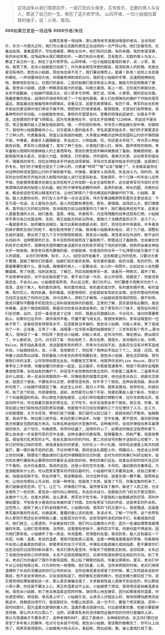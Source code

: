 > 这场战争从我们情窦初开，一直打到白头偕老，互有胜负，无数的男人与女人，葬送了自己的一生，倒在了这片修罗场。 山风呼啸，一位小姑娘拉着我的袖子，说：小哥，我怕。

###如果恋爱是一场战争
####作者/朱炫

						如果恋爱是一场战争，那么情场老手就是战壕里的老兵，当太阳初升，东方一片霞光之时，我们可以看见无数的男性正在战场的一方严阵以待。他们坐着坦克、扛着迫击炮、拿着歪把子，守在炮楼里、蹲在水沟中，他们有的已婚，有的未婚，有的老谋深算，有的未经世事。这场战争从我们情窦初开，一直打到白头偕老，互有胜负，无数的男人与女人，葬送了自己的一生，倒在了这片修罗场。山风呼啸，一位小姑娘拉着我的袖子，说：小哥，我怕。我笑了笑，告诉小姑娘我已经尿了。作为来自男性阵营的叛徒，我深知男人的狡猾。但是怂是没有用的，我告诉小姑娘，现在怕也来不及了，我们要迎难而上。敌袭！卧倒！如同上古巨兽的嘶吼，一声惊雷响彻大地，伴随着死神刺耳的尖叫，我抓住小姑娘的手臂，迅速把她拽倒在地，稳稳地趴在地上。在我们的身后，二连的姑娘们就没有这么幸运，被敌方的巨炮轰成了傻逼。我告诉小姑娘，这是一种极其有威力的武器，叫做土豪炮，挨上一炮，立刻成为家庭妇女，永世不能翻身，小姑娘吓得直点头，说小哥多亏你啊，我忙说，哎咦，小意思，狠的还在后面。随着密集的炮击，战场的开阔地带形成了一个标准的扇面，男人们在掷弹兵的掩护下开始向我军逼近。我指着远处匍匐而来的掷弹兵，说看见没，这是宅男掷弹兵，有四个肾，贵军的女优机枪手射出的意淫弹对他们来说不痛不痒，想把他们打成肾衰竭，极其困难，尤其他们自带卷纸，有着神奇的疗伤功能。小姑娘面色惨白，拿枪的手瑟瑟发抖。密集的投弹此起彼伏，似是永不停息，这些猥琐的手雷飞得极远，因为宅男善用左手，往往左手投弹能飞1200米，而这还不是杀招，真正狠毒的敌人正躲在暗处窥伺。噗，一声短促的枪响，司号员小燕姑娘头部中弹，仰面倒下。我吩咐小姑娘要格外小心，对方是男人里的狙击手，学名高富帅狙击手，他们的子弹里混合了三种火药，代表着身高、财富以及英俊的相貌，大多数女神都对这种违背国际公约的子弹防御不能，中弹者，直接步入婚姻殿堂，失去战力。小燕姑娘，哎，你还是太年轻了。传令员小林姑娘告诉我，贵军的火炮就绪了。我写了两个坐标，示意她们放心打。很快，数声愤怒的炮响，贵军备胎火炮顺利地做掉敌人的土豪炮阵地，嚣张的男性炮手瞬间被轰成了备胎，我略感欣慰，备胎炮虽然准头差点，但是火力猛，炮弹足，打的是胎，炸的是鸡。我再次示意，出动贵军的狙击手。随着我的命令，四位女神狙击手开始在战场穿插，寻找对方高富帅狙击手的位置，这是她们的专长，他们的子弹里也混合了三种火药，代表着“呵呵”“哦”以及“我睡了”，大多数高富帅也对这种同样违背国际公约的子弹防御不能，中弹者，直接步入民政局，失去战斗力。同时间，我军的女优机枪手开始对进入射程内的敌人进行无差别射击，宅男肾好，中个几弹一时半会儿还死不掉，但是我特意要求在每位女优机枪手之外加配一名女王级机枪手，这也是贵军司令部针对宅男掷弹兵研发的秘密人形兵器，她们的子弹带有皮鞭的响声，高贵的射速，修长的腿，冷艳的长发，都会给这些宅男以精准的打击，让他们即使八个肾也难逃前列腺崩坏的下场。小姑娘，莫怕，敌人也是肉长的，你们女人也不是一点办法没有。伟大军事战略家蒋百里先生曾经说过：千言万语一句话，女人是有办法的。敌人的招数有哪些呢，首先，是情报。战场这么大，我们慢慢来。我手指己方的前沿阵地，告诉她我方前沿战壕里的几个妹子，她们看起来经验不足，这是女人里最普通的士兵，她们善良、温柔、体贴、热爱和平，对这场残酷的战争还抱有幻想。小姑娘举手表示自己也是这种，无妨。我又指敌方的前沿阵地，里面几个龙精虎猛的汉子，这几个人，一看就是老兵，始终藏在战壕后，每次出来射击都是点射，短打，但往往命中率极高，许多善良的妹子都死在他们的枪下，被无耻地夺取了贞操。我领着小姑娘来到电台，调了几个扭，调整到合适的波段，便出现了这几个汉子的陌陌和微信。我告诉小姑娘，男性老兵在作战时，绝不会闷头向前冲，这种憨厚的打法，多半没到阵地就死在了备胎炮下，即便逃过了备胎炮，也会被女优机枪手打成筛子，就算他凭借矫健的身法避开女优机枪手保住了他的前列腺，他依然会被女神狙击手一枪放倒。男性老兵首先要做的是，侦查敌情，侦查连的同志早一个礼拜便对敌方展开了深入的调查， 从你们的微博、知乎、人人、QQ空间开始着手，这些都是公开的信息，只要对方善于整理，就能了解你们的喜好，姑娘们有的喜欢卖萌，有的喜欢基腐，有的冰霜，有的炽烈。情报最重要的是什么，是沟通。搞情报的男人，一定要会说，女人的一张照片，比如这女人在吃翻糖蛋糕，秀了张图，找到这家店，了解它，然后向她推荐另一家，或者另一种款式，展开了聊，不会简单地说好，也不会在每张图下说，更不会只留一次言，会让你觉得，他跟进了，但是没有栽进去，不会太Low。小姑娘若有所思。所以反过来，我们也可以，你们要善于观察对方的个人信息，这些个男人，有的喜欢游戏，有的喜欢夜店，有的喜欢成功学，有的喜欢晒手表，有的滥情，有的花心，有的执着，有的傻逼。侦查用得好，还能提前发现前女友哦，这些你曾经的同袍已经完全站到了你的对立面，对付这种人，拼刺刀才解恨。小姑娘说我觉得好阴险，做不到呀。我说只要你不翻看手机短信办公资料倒卖他体内的器官，正常的了解，其实是很有必要的。我说你再看，这些个微信和陌陌，都是对方的老兵渗透进来的，加了贵军的几个妹子，我现在利用它们反侦察。此时，正好一条信息发了过来：你好，我是台风救援队的，今日风大，请问你需要帮助么，如果你已在风中，请你保持平衡，尽量不要飞得太远，我很快来救你。贵军战壕里的一位妹子笑了。这条短信发得很有水平，应该是我当年编的。我告诉小姑娘，对敌人来说，笑了就成功了一半，正说着，又来了一条，战壕里一位冷若冰霜的姑娘收到了：三百年前有个秀才……那冰美人，很快回了一条：然后呢？我告诉小姑娘，对敌人来说，这外冷内热，难在搭讪，搭讪成功了，什么都好说。正巧，对方回了条：然后他死了。我方拉黑。我摇头，说对面的小友，你啊，Naïve。我手指此条信息，说这就是失败的例子，庆幸对方经验不足，这条完全没有对贵军造成杀伤。小姑娘挠挠头，说，小哥，信息聊完了，然后呢？我伸出手指比了个二，说道：迂回。我领着小战友跨出战壕，目视着敌人的老兵向贵军侧翼前进，我告诉小姑娘，是在迂回穿插，首先是吸引你的注意，让你觉得他意在此处。你要是文艺青年，他就带你去听Live House，探讨万青李志二手玫瑰，领着他懂行的朋友一起去，丑点最好，你若是普通青年，他组个局请你去唱歌春游放风筝，在他战友的掩护下，你往往不会觉察他的真正目的，你若是二逼青年，二逼青年还谈什么朋友。他一定会玩得跟真的一样，好像他真的很喜欢这样，他也会告诉自己，他是在交朋友，就是交个朋友，不要有非分之想，即便攻坚失败，好歹多了个朋友。这种自我洗脑，演出来的可真了，小姑娘吓得捂住了嘴，说这怎么办好，我识人不明。我笑说莫怕，他带你玩，你就玩呗，到了这个阶段，你若是胆怯、退却，自然是可以保个平安，但是如果敌人是个新兵，你就少了个杀敌报国的机会。所以索性大胆地接受，让他们带你唱歌打牌聊万青，任尔东西南北风，我自岿然不动，你也抱着交朋友的想法去，又不吃亏，也许没准真会多个朋友。我又说，你看，我现在就让他们愉快地迂回到贵军侧翼，但是我今天已经在侧翼的三个方位埋伏了人马，这三方，分别是理智、大方与坦荡，等他们进了侧翼，我们就可以封口袋了，我就怕他们不敢来。姑娘鼓掌，我说不急，伸出第三根手指，老兵的第三种战术，叫做：空中支援。果不其然，面对即将被我方侧翼反包围的敌方老兵，叫来名唤金钱的大型轰炸机。这种轰炸机，会将炸弹投向贵军最薄弱的地方，这个地方，叫做虚荣。他带你玩遍了，逗得你开心了，如果这时候还没有把你拿下，那么他会进一步采取可恶的空中支援，这种支援的次数有限，投弹量极大，损耗严重，但是效果猛，很容易打乱贵军的士气。他会无意间问你的尺码，第二天将该号的鞋子送到你公司楼下，为你订好所有口味的百奇，用快递发到你的家里，为你买上一件小礼服，领你吃这城里上档次的西餐厅，要一瓶价格不低的红酒，不论你喝不喝，席间说这礼服配上你，明媚动人，他还会让你带上你的同事，随便找个理由请你们去吃环境精致的日式料理，走时为你的同事们叫好出租车，给司机车费叮嘱他务必要把你的同事安全送到目的地，等到同事们远去。他拿出买好的耳环说正好下午看到，也许你会喜欢。我说的这些，还是小号的空中支援，大号的，诸如使劲买奢侈品，乃至游艇跑车什么的，可以把贵军整军的炸回石器时代。小姑娘吓得几乎要哭出来，说自己家境一般，怕是会招架不住，死在炸弹下。我说哪能呢。对付这种手段，就是东西一概不要，饭照样去吃，让他在吃喝玩上花点钱，也是一种考验，但是收了东西，就落了下风，你看这轰炸机来了，我们就躲进防空洞，它飞，让它飞，炸弹我们不挨。虽然贵军挨了轰炸，躲进了人防工程，也许会错失了一些优势，甚至会一段时间心神烦乱，失去些许战力，但是敌方的飞机也不是无限的，这轰炸个几次，也是大损耗，这么算来，贵军也不吃亏嘛。于是我和小姑娘躲进防空洞，洞外炸弹如雷音，不知有多少善良的女孩被炸成了外围。忽的有贵军飞机的声音，这是贵军的歼击机，迎空而上，挫败了男人们的金钱轰炸机，小姑娘问我，我军的飞机又是什么。我感慨道，这就是贵军最厉害的歼击机，叫做高贵。重要的是心灵的高贵，多读点书，了解一下世界，这个世界有的人家财万贯还在非洲帮助儿童，这是层次的不同，这些驾驶歼击机的妹子们，有着很高的层次，她们独立，心里透亮，不会被金钱打败，她们可以迎着炮火升空，因为一些诸如理想或者情操的东西，让她们变得很强，当然啦，这里面有些妹子，虽然层次不高，但是也能不惧金钱，因为她们更有钱。小姑娘听了我一席话，热泪盈眶，觉得胜利在望。我说别急，敌人还有最后一个杀招，叫做：温柔。老兵的温柔，很有可能和真心混淆。这是一种精准度极高的导弹，将直接命中女孩心底最柔软的部分，即便贵军的女汉子坦克，中弹后也能直接化成绕指柔，更不要提你们这些没经历过战场的新兵蛋子。老兵们首先是坚持，你每天下班都能见到他，送你回家，关系近了会直白地说担心你挤地铁，关系不近就说顺路而已，后来你知道他家住在相反的方向。到了冬天，老兵们为你备好了围巾手套保温瓶，瓶上贴了精致的贴纸，写着记得喝水。夏天，老兵们中午从公司赶地铁过来，只为领你吃一根雪糕。他们执着、认真，当你来例假的时候，老兵们用保温桶热了补血的汤羹送到你们公司的前台，当你在微信里说感冒了的时候，第二天药就会送到你面前，他不会说多喝热水，只会说我知道了。他好像有无限的精力，但这些精力都交给了你。其实我觉得如果能做到这一步，那么其实被骗也值了，大多数男性敌人是做不到这些的，所以那些小恩小惠，你还是不要太上心，真正的温柔远不止此。小姑娘想了想说，我觉得还是怕被温柔击倒。我告诉小姑娘，到了老兵用温柔这招的时候，请你悉心地去接受，因为如果是真的温柔，你也感受得到，相信我，老兵爱上你了。小姑娘又说，从来没人对我这么好，我怕他哪怕是雨天给我送伞，我都感动得不行。我说那好办，你要让他坚持，送一次不行，要每个雨天都送，坚持一段时间就行，因为温柔也是很折磨人的，温柔的重点就是付出，付出是很累的事，但是只要能够坚持做，那么你大可以宽心了，当然，如果真有老兵坚持做而且最终目的仍然只是骗你上床， 我认为普通妹子不要多虑了，这种老辣的007，遇见了是缘分，女神级别的话，反正你们都已经享受了多年男人的膜拜，吃点亏也未尝不可吧。我告诉小姑娘，我该教的都教完了，你可以上战场了，祝贵军取得胜利。小姑娘用力地点点头，拿起枪，跨出战壕。轰。被土豪炮打成了渣。			  		